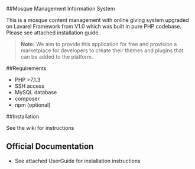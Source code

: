 ##Mosque Management Information System

This is a mosque content management with online giving system upgraded on Lavarel Framework from V1.0 which was built in pure PHP codebase. Please see attached installation guide.

> **Note:**
> We aim to provide this application for free and provision a marketplace for developers to create their themes and plugins that can be added to the platform.

##Requirements

- PHP >7.1.3
- SSH access
- MySQL database
- composer
- npm (optional)

##Installation

See the wiki for instructions

## Official Documentation

- See attached UserGuide for installation instructions
